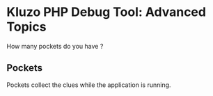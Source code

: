 # Kluzo PHP Debug Tool: Advanced Topics

How many pockets do you have ?

## Pockets

Pockets collect the clues while the application is running.
